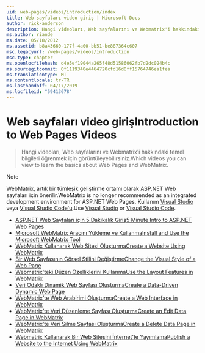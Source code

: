 ```yaml
---
uid: web-pages/videos/introduction/index
title: Web sayfaları video giriş | Microsoft Docs
author: rick-anderson
description: Hangi videoları, Web sayfalarını ve Webmatrix'i hakkındaki temel bilgileri öğrenmek için görüntüleyebilirsiniz.
ms.author: riande
ms.date: 05/18/2012
ms.assetid: b8a43660-177f-4a00-bb51-be887364c607
msc.legacyurl: /web-pages/videos/introduction
msc.type: chapter
ms.openlocfilehash: d4e5ef19044a265f48d51586062fb7d2dc024b4c
ms.sourcegitcommit: 0f1119340e4464720cfd16d0ff15764746ea1fea
ms.translationtype: MT
ms.contentlocale: tr-TR
ms.lasthandoff: 04/17/2019
ms.locfileid: "59413678"
---
```

# <a name="introduction-to-web-pages-videos"></a><span data-ttu-id="dc19b-103">Web sayfaları video giriş</span><span class="sxs-lookup"><span data-stu-id="dc19b-103">Introduction to Web Pages Videos</span></span>

> <span data-ttu-id="dc19b-104">Hangi videoları, Web sayfalarını ve Webmatrix'i hakkındaki temel bilgileri öğrenmek için görüntüleyebilirsiniz.</span><span class="sxs-lookup"><span data-stu-id="dc19b-104">Which videos you can view to learn the basics about Web Pages and WebMatrix.</span></span>

> [!NOTE] 
> <span data-ttu-id="dc19b-105">WebMatrix, artık bir tümleşik geliştirme ortamı olarak ASP.NET Web sayfaları için önerilir.</span><span class="sxs-lookup"><span data-stu-id="dc19b-105">WebMatrix is no longer recommended as an integrated development environment for ASP.NET Web Pages.</span></span> <span data-ttu-id="dc19b-106">Kullanım [Visual Studio](xref:aspnet/web-pages/overview/getting-started/program-asp-net-web-pages-in-visual-studio) veya [Visual Studio Code'u](https://code.visualstudio.com/).</span><span class="sxs-lookup"><span data-stu-id="dc19b-106">Use [Visual Studio](xref:aspnet/web-pages/overview/getting-started/program-asp-net-web-pages-in-visual-studio) or [Visual Studio Code](https://code.visualstudio.com/).</span></span>


- [<span data-ttu-id="dc19b-107">ASP.NET Web Sayfaları için 5 Dakikalık Giriş</span><span class="sxs-lookup"><span data-stu-id="dc19b-107">5 Minute Intro to ASP.NET Web Pages</span></span>](5-minute-introduction-to-aspnet-web-pages.md)
- [<span data-ttu-id="dc19b-108">Microsoft WebMatrix Aracını Yükleme ve Kullanma</span><span class="sxs-lookup"><span data-stu-id="dc19b-108">Install and Use the Microsoft WebMatrix Tool</span></span>](install-and-use-the-microsoft-webmatrix-tool.md)
- [<span data-ttu-id="dc19b-109">WebMatrix Kullanarak Web Sitesi Oluşturma</span><span class="sxs-lookup"><span data-stu-id="dc19b-109">Create a Website Using WebMatrix</span></span>](create-a-website-using-webmatrix.md)
- [<span data-ttu-id="dc19b-110">Bir Web Sayfasının Görsel Stilini Değiştirme</span><span class="sxs-lookup"><span data-stu-id="dc19b-110">Change the Visual Style of a Web Page</span></span>](change-the-visual-style-of-a-web-page.md)
- [<span data-ttu-id="dc19b-111">Webmatrix'teki Düzen Özelliklerini Kullanma</span><span class="sxs-lookup"><span data-stu-id="dc19b-111">Use the Layout Features in WebMatrix</span></span>](use-the-layout-features-in-webmatrix.md)
- [<span data-ttu-id="dc19b-112">Veri Odaklı Dinamik Web Sayfası Oluşturma</span><span class="sxs-lookup"><span data-stu-id="dc19b-112">Create a Data-Driven Dynamic Web Page</span></span>](create-a-data-driven-dynamic-web-page.md)
- [<span data-ttu-id="dc19b-113">WebMatrix’te Web Arabirimi Oluşturma</span><span class="sxs-lookup"><span data-stu-id="dc19b-113">Create a Web Interface in WebMatrix</span></span>](create-a-web-interface-in-webmatrix.md)
- [<span data-ttu-id="dc19b-114">WebMatrix’te Veri Düzenleme Sayfası Oluşturma</span><span class="sxs-lookup"><span data-stu-id="dc19b-114">Create an Edit Data Page in WebMatrix</span></span>](create-an-edit-data-page-in-webmatrix.md)
- [<span data-ttu-id="dc19b-115">WebMatrix’te Veri Silme Sayfası Oluşturma</span><span class="sxs-lookup"><span data-stu-id="dc19b-115">Create a Delete Data Page in WebMatrix</span></span>](create-a-delete-data-page-in-webmatrix.md)
- [<span data-ttu-id="dc19b-116">Webmatrix Kullanarak Bir Web Sitesini İnternet'te Yayımlama</span><span class="sxs-lookup"><span data-stu-id="dc19b-116">Publish a Website to the Internet Using WebMatrix</span></span>](publish-a-website-to-the-internet-using-webmatrix.md)
